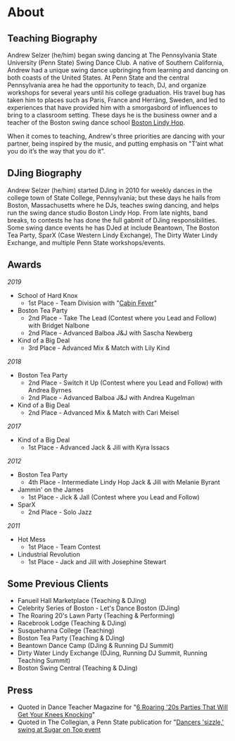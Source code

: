 # About

## Teaching Biography

Andrew Selzer (he/him) began swing dancing at The Pennsylvania State University (Penn State) Swing Dance Club. A native of Southern California, Andrew had a unique swing dance upbringing from learning and dancing on both coasts of the United States. At Penn State and the central Pennsylvania area he had the opportunity to teach, DJ, and organize workshops for several years until his college graduation. His travel bug has taken him to places such as Paris, France and Herräng, Sweden, and led to experiences that have provided him with a smorgasbord of influences to bring to a classroom&nbsp;setting. These days he is the business owner and a teacher of the Boston swing dance school [Boston Lindy Hop](https://bostonlindyhop.com).

When it comes to teaching, Andrew's three priorities are dancing with your partner, being inspired by the music, and putting emphasis on "T’aint what you do it’s the way that you do it".

## DJing Biography

Andrew Selzer (he/him) started DJing in 2010 for weekly dances in the college town of State College, Pennsylvania; but these days he hails from Boston, Massachusetts where he DJs, teaches swing dancing, and helps run the swing dance studio Boston Lindy Hop. From late nights, band breaks, to contests he has done the full gabmit of DJing responsibilities. Some swing dance events he has DJed at include Beantown, The Boston Tea Party, SparX (Case Western Lindy Exchange), The Dirty Water Lindy Exchange, and multiple Penn State&nbsp;workshops/events.

## Awards

*2019*
* School of Hard Knox
  * 1st Place - Team Division with "[Cabin Fever](https://www.youtube.com/watch?v=uEzza4WabNc&t=6s)"
* Boston Tea Party
  * 2nd Place - Take The Lead (Contest where you Lead and Follow) with Bridget Nalbone
  * 2nd Place - Advanced Balboa J&J with Sascha Newberg
* Kind of a Big Deal
  * 3rd Place - Advanced Mix & Match with Lily Kind

*2018*
* Boston Tea Party
  * 2nd Place - Switch it Up (Contest where you Lead and Follow) with Andrea Byrnes
  * 2nd Place - Advanced Balboa J&J with Andrea Kugelman
* Kind of a Big Deal
  * 2nd Place - Advanced Mix & Match with Cari Meisel

*2017*
* Kind of a Big Deal
  * 1st Place - Advanced Jack & Jill with Kyra Issacs

*2012*
* Boston Tea Party
  * 4th Place - Intermediate Lindy Hop Jack & Jill with Melanie Byrant
* Jammin' on the James
  * 1st Place - Jick & Jall (Contest where you Lead and Follow)
* SparX
  * 2nd Place - Solo Jazz

*2011*
* Hot Mess
  * 1st Place - Team Contest
* Lindustrial Revolution
  * 1st Place - Jack and Jill with Josephine Stewart

## Some Previous Clients
* Fanueil Hall Marketplace (Teaching & DJing)
* Celebrity Series of Boston - Let's Dance Boston (DJing)
* The Roaring 20's Lawn Party (Teaching & Performing)
* Racebrook Lodge (Teaching & DJing)
* Susquehanna College (Teaching)
* Boston Tea Party (Teaching & DJing)
* Beantown Dance Camp (DJing & Running DJ Summit)
* Dirty Water Lindy Exchange (DJing, Running DJ Summit, Running Teaching Summit)
* Boston Swing Central (Teaching & DJing)

## Press
* Quoted in Dance Teacher Magazine for "[6 Roaring '20s Parties That Will Get Your Knees Knocking](https://www.dance-teacher.com/6-roaring-20s-parties-that-will-get-your-knees-knocking-2581258043.html)"
* Quoted in The Collegian, a Penn State publication for "[Dancers 'sizzle,' swing at Sugar on Top event](https://www.collegian.psu.edu/archives/article_b2d67814-0d86-5ede-92cb-a25926b1b06e.html)
